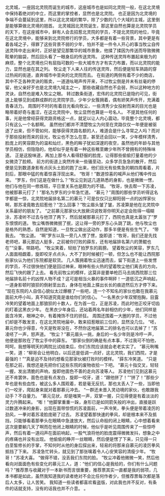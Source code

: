北灵城，一座因北灵院而诞生的城市，这座城市也是如同北灵院一般，在这北灵境中保持着绝对的中立，而这里的掌控者，显然也是北灵院。
也正是因为北灵境的争端不会蔓延到这里，所以这北灵城的繁华，除了少数的几个大域的主城，这里倒是能够算做北灵境的翘首。
北灵城因北灵院诞生，那这里自然也算是北灵院学员的天下，在这座城市中，鲜有人会去招惹北灵院的学员，不提北灵院的地位，毕竟在这北灵境中，能够来到北灵院修行的学员，大多都是有着一些背景，其中更是有着各域之子，得罪了这些背景不弱的少年，怕并不是一件令人开心的事当牧尘自传送灵阵中走出来时，正好是望见那繁华的城市景象，他揉了揉因为传送而导致微微眩晕的脑袋，然后回头看了一眼身后的传送灵阵。
这种传送灵阵布置起来极为的麻烦，整个北灵境也只有屈指可数的一些大城市方才有实力布置，而以北灵院的能力，显然也是在其之列。
牧尘走下人来人往的传送灵阵，然后便是轻车熟路的穿过热闹的街道，直奔城市中垩央的北灵院而去。
在街道的两侧有着不少的商店，其中不乏各种灵诀的贩卖，一道道吆喝声传开来，不过牧尘倒是并未有丝毫的停留，他父亲好歹也是北灵境九域主之一，那些收藏自然也不会弱，所以这种地方的灵诀，自然也是难入牧尘之眼。
转过数条街道，宏伟的北灵院已是隐约可见，街道上能够见到成群成群的北灵院学员，少年少女簇拥着，偶有娇笑声传开，充满着青春活力。
周围时不时的有着目光看向牧尘，一些清秀少女投射而来的目光也是略带着好奇与羞涩，在这北灵院中，牧尘显然也算是一号名人。
不提其他任何的事，光是他曾经获得灵路资格这一点，就足以让人内心震动，毕竟整个北灵境，都只有这么一个名额啊。
虽然他们都并不清楚牧尘为何垩在灵路仅仅一年便是被驱逐了出来，但不管如何，能够获得灵路名额的人，难道会是什么寻常之人吗？而对于那些投射而来的目光，牧尘也不怎么在意，甚至还会回以一笑，少年模样清秀，脸庞上的笑容颇为的温和灿烂，黑色的眸子犹如深邃的夜空，虽然他的年龄与其他学员相仿，但隐隐的，他却似乎是有着一种这些稚垩嫩少年所不曾拥有的特殊味道。
正是这股味道，再加上那令人看得舒服的脸庞，让得那些偷偷打量着他的少女微烫了脸颊。
前方的街道上突然传来一些骚垩动，众多学员急急的散开，然后便是见到数道身影有点灰头土脸的跑了出来，他们目光有些焦急的朝四周看着，片刻后，那眼中猛的有着惊喜浮现出来。
“牧哥！”数道惊喜的喊声从他们嘴中传出来。
“罗东，你们这是在做什么？”牧尘见到这几道熟悉的身影，也是微微一愣，他们与他在同一修炼班，平日里关系也是颇为的不错。
“牧哥，快去帮一下苏凌，他被那慕元打了！”那名为罗东的少年急忙道。
“慕元？”周围的那些学员听得这名字都是一惊，北灵院地届排名第二的慕元？可是仅仅只比柳阳弱一点的凶悍家伙啊，那苏凌竟敢去招惹他？“怎么回事？”牧尘眉头皱了皱，苏凌算是他在北灵院中关系最好的朋友了。
“之前慕元那家伙大放厥词说牧哥你明天必定会败得一塌糊涂，苏凌听不过去与他顶了两下，然后就被那慕元打了，西院也真是太嚣张了”罗东恨恨的道。
牧尘嘴唇微微抿了抿，这让得一旁的罗东心头跳了跳，他与牧尘也是格外的熟悉，自然是知道，一旦牧尘做出这动作，那多半便是有些生气了。
“带我去。
”牧尘道。
“啊”罗东以及一旁几人愣了愣，旋即道：“牧哥，我们还是先找老师吧，慕元那边人挺多，之前被你打败的薛东，还有地届排名第六的萧鲲也在”“没事，带路吧。
”牧尘笑着，轻拍了拍罗东的肩膀。
望着牧尘的笑容，罗东几人面面相觑着，旋即咬牙点点头，大不了到时候被打一顿，但怎么也不能让西院那些家伙认为他们东院都是软货。
几人簇拥着牧尘迅速而去，留下街道上一些发愣的学员，不过很快他们便是回过神来，眼神有些火热的望着牧尘他们离去的方向，然后飞快的跟了上去。
看先前牧尘的模样，这莫非是要单枪匹马去挑西院那三位地届排名前十的凶悍人物不成？这可是相当火暴的事件啊砰！一道低沉之声响起，一道身影顿时狼狈的倒射垩出去，身体在地面上搽出长长的痕迹然后方才停下来。
“现在东院的人自信心貌似太过爆棚了一些吧，连一个不知名的家伙也敢在我慕元面前大呼小叫，真不知道究竟是谁给你们的信心。
”一名黑衣少年双臂抱胸，目露冷笑的望着地面上那狼狈的十数人，在为首一位，正是苏凌，而此时他正咬牙切齿的盯着这黑衣少年。
在黑衣少年身后，还站着两名年龄相仿的少年，他们同样是面含冷笑，眼神之中，有着掩饰不住的骄狂。
周围还围着一大圈的学员，不过他们却是不敢发言，在这北灵院地届中，敢来招惹眼前三位的，显然没几位。
“呸，慕元你也少得意，今天是牧哥没在，不然你这地届第二的排名也可以去掉了！”苏凌呸了一声，怒声道。
“牧尘？”慕元眉头一挑，身后的一名少年则是冷哼一声，他便是那败在了牧尘手中的薛东。
“那家伙倒的确是有点本事，不过我可不怕他，呵呵，我想等明天的两院比试结束后，你们东院应该就会老老实实了。
”慕元咧嘴一笑，道：“柳哥会让他明白，以后还是低调一点好，这北灵院，我们西院，才是最强的！”“真是迫不及待的想看见那家伙被打败时的模样。
”薛东冷笑道。
“只是在那之前，我想还是先把你们这些东院的废物收拾一下吧。
”慕元十指交叉，轻轻一握，发出清脆的声响，旋即他面色不善的走向苏凌等人。
苏凌他们见到这慕元还不肯罢休，面色也是有点发白，旋即一咬牙，道：“跟他拼了！”“拼了！”那些少年也是有些血性，被这么多人围观着，若是毫无反抗，那也太丢人了一些，当即他们一咬牙，爬起身来就对着那慕元冲去。
“一群还未晋入灵动境的家伙，也敢跟我动手？不自量力。
”慕元见状，却是嗤笑一声，双掌一握，只见得便是有着淡淡的灵力升腾起来。
“嘭！”他脚掌重重一跺，身形已是如同箭矢般的冲出，直接是跃过数道冲来的身影，出现在面带惊慌的苏凌面前，一声冷笑，拳头便是带着凌厉的劲风，一拳对着苏凌脸庞砸了过去。
苏凌望着那快速的拳风，却是根本来不及抵挡，只能够看着那拳头在眼睛中急速放大，然后认命般的闭上眼睛，心中想着看来这次是要躺几天了啊而在他闭上眼睛的时候，他似乎是听见周围传来了一些惊呼声，然后有着一道闷声在面前响起，一股气浪将他的脸庞震得微微发抖，想象之中的疼痛也并没有出现。
他偷偷的睁开一丝眼睛，然后便是愣了下来，只见得一只白垩皙修长的手掌，不知何时从他的身后探出来，轻易的将那来自慕元的凌厉拳风抵挡了下来。
苏凌急忙转头，就见到了那张噙着令人心安笑容的清瘦少年。
“牧哥！”苏凌大喜。
“做得不错，没丢我们东院的脸。
”牧尘冲着他微微一笑，然后他看向对面面色有些变化的慕元三人，道：“他们的信心是我给的，你们有什么问题吗？”推荐票与收藏对于一本新书而言很重要，推荐票其实一直都是我的弱项，几本书都是如此，虽然我知道我的读者绝对不会比任何作者少，但推荐票每次都是落后人太多，让人苦笑。
我知道一些读者都喜欢看盗版，对此我也并不反对，有条件的话就支持，没有的话我也并不介意。
。
